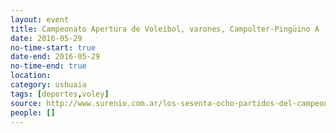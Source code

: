 ```yaml
---
layout: event 
title: Campeonato Apertura de Voleibol, varones, Campolter-Pingüino A
date: 2016-05-29
no-time-start: true
date-end: 2016-05-29
no-time-end: true
location: 
category: ushuaia
tags: [deportes,voley]
source: http://www.surenio.com.ar/los-sesenta-ocho-partidos-del-campeonato-apertura-2016/
people: []
---
```

